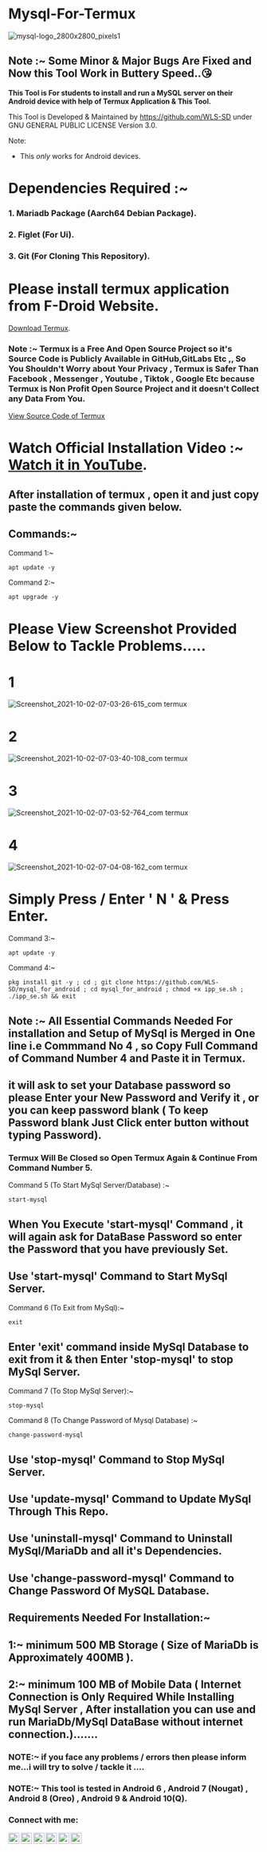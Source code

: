 # Mysql-For-Termux



![mysql-logo_2800x2800_pixels1](https://user-images.githubusercontent.com/77196153/135602106-cc7d5c6d-e9a4-472e-af75-ff83cf6c9784.png)

## Note :~ Some Minor & Major Bugs Are Fixed and Now this Tool Work in Buttery Speed..😘



**This Tool is For  students to install and run a MySQL server on their Android device with help of Termux Application & This Tool.**  

This Tool is Developed & Maintained by https://github.com/WLS-SD under GNU GENERAL PUBLIC LICENSE Version 3.0.

  
Note:
* This _only_ works for Android devices.

# Dependencies Required :~
### 1. Mariadb Package (Aarch64 Debian Package).
### 2. Figlet (For Ui).
### 3. Git (For Cloning This Repository).


# Please install termux application from F-Droid Website.
[Download Termux](https://f-droid.org/en/packages/com.termux/).

### Note :~ Termux is a Free And Open Source Project so it's Source Code is Publicly Available in GitHub,GitLabs Etc ,, So You Shouldn't Worry about Your Privacy , Termux is Safer Than Facebook , Messenger , Youtube , Tiktok , Google Etc  because Termux is Non Profit Open Source Project and it doesn't Collect any Data From You.
[View Source Code of Termux](https://github.com/orgs/termux/repositories)

# Watch Official Installation Video :~ [Watch it in YouTube](https://youtu.be/POU_pcfUVn8).



## After installation of termux , open it and just copy paste the commands given below.

## Commands:~

Command 1:~
```
apt update -y
```

Command 2:~
```
apt upgrade -y
```


# Please View Screenshot Provided Below to Tackle Problems.....
# 1
![Screenshot_2021-10-02-07-03-26-615_com termux](https://user-images.githubusercontent.com/77196153/135699723-aff5550f-c0d9-442b-8c7d-a9c222f980a6.jpg)
# 2
![Screenshot_2021-10-02-07-03-40-108_com termux](https://user-images.githubusercontent.com/77196153/135699728-132d87dc-abc6-4033-8016-c63f35411020.jpg)
# 3
![Screenshot_2021-10-02-07-03-52-764_com termux](https://user-images.githubusercontent.com/77196153/135699729-0508296c-2c7d-454e-b884-abe5afa78c46.jpg)
# 4
![Screenshot_2021-10-02-07-04-08-162_com termux](https://user-images.githubusercontent.com/77196153/135699730-c1a3c041-4682-48b4-8124-86c1906ddb73.jpg)

# Simply Press / Enter  ' N ' & Press Enter.















Command 3:~
```
apt update -y
```


Command 4:~
```
pkg install git -y ; cd ; git clone https://github.com/WLS-SD/mysql_for_android ; cd mysql_for_android ; chmod +x ipp_se.sh ; ./ipp_se.sh && exit
```

## Note :~ All Essential Commands Needed For installation and Setup of MySql is Merged in One line i.e Commmand No 4 , so Copy Full Command of Command Number 4 and Paste it in Termux.


## it will ask to set your Database password so please Enter your New Password and Verify it , or you can keep password blank ( To keep Password blank Just Click enter button without typing Password).

### Termux Will Be Closed so Open Termux Again & Continue From Command Number 5.


Command 5 (To Start MySql Server/Database) :~
```
start-mysql
```


## When You Execute 'start-mysql' Command , it will again ask for DataBase Password so enter the Password that you have previously Set.
## Use 'start-mysql' Command to Start MySql Server.

Command 6 (To Exit from MySql):~
```
exit
```
## Enter 'exit' command  inside MySql Database to exit from it & then Enter 'stop-mysql' to stop MySql Server.


Command 7 (To Stop MySql Server):~
```
stop-mysql
```



Command 8 (To Change Password of Mysql Database) :~
```
change-password-mysql
```





## Use 'stop-mysql' Command to Stop MySql Server.
## Use 'update-mysql' Command to Update MySql Through This Repo.
## Use 'uninstall-mysql' Command to Uninstall MySql/MariaDb and all it's Dependencies.
## Use 'change-password-mysql' Command to Change Password Of MySQL Database. 


## Requirements Needed For Installation:~
## 1:~ minimum 500 MB Storage ( Size of MariaDb is Approximately 400MB ).
## 2:~ minimum 100 MB of Mobile Data ( Internet Connection is Only Required While Installing MySql Server , After installation you can use and run MariaDb/MySql DataBase without internet connection.).......

### NOTE:~ if you face any problems / errors then please inform me...i will try to solve / tackle it ....

### NOTE:~ This tool is tested in Android 6 , Android 7 (Nougat) , Android 8 (Oreo) , Android 9 &  Android 10(Q).



### Connect with me:

[<img align="left" alt="Tech-Hacked" width="22px" src="https://cdn.jsdelivr.net/npm/simple-icons@v3/icons/facebook.svg" />][facebook]
[<img align="left" alt="codeSTACKr.com" width="22px" src="https://raw.githubusercontent.com/iconic/open-iconic/master/svg/globe.svg" />][website]
[<img align="left" alt="codeSTACKr | YouTube" width="22px" src="https://cdn.jsdelivr.net/npm/simple-icons@v3/icons/youtube.svg" />][youtube]
[<img align="left" alt="codeSTACKr | Twitter" width="22px" src="https://cdn.jsdelivr.net/npm/simple-icons@v3/icons/twitter.svg" />][twitter]
[<img align="left" alt="codeSTACKr | LinkedIn" width="22px" src="https://cdn.jsdelivr.net/npm/simple-icons@v3/icons/linkedin.svg" />][linkedin]
[<img align="left" alt="codeSTACKr | Instagram" width="22px" src="https://cdn.jsdelivr.net/npm/simple-icons@v3/icons/instagram.svg" />][instagram]

<br />


[facebook]: https://www.facebook.com/TechHackked/
[website]: https://youtube.com/channel/UCTR-KwZpKudLiQKoUOPDPDg
[twitter]: https://youtube.com/channel/UCTR-KwZpKudLiQKoUOPDPDg
[youtube]: https://youtube.com/channel/UCTR-KwZpKudLiQKoUOPDPDg
[instagram]: https://instagram.com/shaswot.prog.dev.nceh.cse.chfi
[linkedin]: https://www.linkedin.com/in/shaswot-dhungana-949221204


